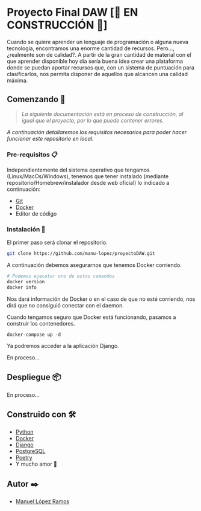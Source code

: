 # Proyecto Final DAW [🚧 EN CONSTRUCCIÓN 🚧]

Cuando se quiere aprender un lenguaje de programación o alguna nueva tecnología, encontramos una enorme cantidad de recursos. Pero..., ¿realmente son de calidad?. A partir de la gran cantidad de material con el que aprender disponible hoy día sería buena idea crear una plataforma donde se puedan aportar recursos que, con un sistema de puntuación para clasificarlos, nos permita disponer de aquellos que alcancen una calidad máxima.



## Comenzando 🚀

> *La siguiente documentación está en proceso de construcción, al igual que el proyecto, por lo que puede contener errores.*

*A continuación detallaremos los requisitos necesarios para poder hacer funcionar este repositorio en local.*


### Pre-requisitos 📋

Independientemente del sistema operativo que tengamos (Linux/MacOs/Windows), tenemos que tener instalado (mediante repositorio/Homebrew/instalador desde web oficial) lo indicado a continuación:

- [Git](https://git-scm.com/downloads)
- [Docker](https://www.docker.com/products/docker-desktop)
- Editor de código

### Instalación 🔧

El primer paso será clonar el repositorio.

```bash
git clone https://github.com/manu-lopez/proyectoDAW.git
```

A continuación debemos asegurarnos que tenemos Docker corriendo. 

```bash
# Podemos ejecutar uno de estos comandos
docker version 
docker info
```

Nos dará información de Docker o en el caso de que no esté corriendo, nos dirá que no consiguió conectar con el daemon.

Cuando tengamos seguro que Docker está funcionando, pasamos a construir los contenedores.

```
docker-compose up -d
```

Ya podremos acceder a la aplicación Django. 

En proceso...

## Despliegue 📦

En proceso...

## Construido con 🛠️

- [Python](https://www.python.org/)
- [Docker](https://www.docker.com/)
- [Django](https://www.djangoproject.com/)
- [PostgreSQL](https://www.postgresql.org/)
- [Poetry](https://python-poetry.org)
- Y mucho amor 🤍

## Autor ✒️

- [Manuel López Ramos](https://github.com/manu-lopez)